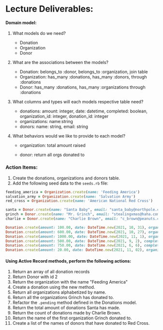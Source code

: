 # Lecture Deliverables:

#### Domain model:

1. What models do we need?
   - Donation
   - Organization
   - Donor
2. What are the associations between the models?
   - Donation: belongs_to :donor, belongs_to :organization, join table
   - Organization: has_many :donations, has_many :donors, through :donations
   - Donor: has_many :donations, has_many :organizations through :donations
3. What columns and types will each models respective table need?
   - donations: amount: integer, date: datetime, completed: boolean, organization_id: integer, donation_id: integer
   - organizations: name:string
   - donors: name: string, email: string
4. What behaviors would we like to provide to each model?

   - organization: total amount raised

   - donor: return all orgs donated to

### Action Items:

1. Create the donations, organizations and donors table.
2. Add the following seed data to the `seeds.rb` file:

```rb
feeding_america = Organization.create(name: 'Feeding America')
salvation_army = Organization.create(name: 'Salvation Army')
red_cross = Organization.create(name: 'American National Red Cross')

santa = Donor.create(name: "Santa Baby", email: "santa_baby@northpole.com")
grinch = Donor.create(name: "Mr. Grinch", email: "stealingxmas@haha.com")
charlie = Donor.create(name: "Charlie Brown", email: "c_brown@peanuts.com")

Donation.create(amount: 100.00, date: DateTime.new(2021, 10, 31), organization_id: feeding_america.id, donor_id: santa.id)
Donation.create(amount: 600.00, date: DateTime.new(2021, 10, 27), organization_id: feeding_america.id, donor_id: santa.id)
Donation.create(amount: 1000.00, date: DateTime.new(2021, 11, 1), organization_id: salvation_army.id, donor_id: grinch.id)
Donation.create(amount: 500.00, date: DateTime.new(2021, 9, 2), completed: true, organization_id: salvation_army.id, donor_id: grinch.id)
Donation.create(amount: 750.00, date: DateTime.new(2021, 6, 6), completed: false, organization_id: red_cross.id, donor_id: grinch.id)
Donation.create(amount: 20.00, date: DateTime.new(2021, 11, 02), organization_id: red_cross.id, donor_id: charlie.id)
```

#### Using Active Record methods, perform the following actions:

1. Return an array of all donation records
2. Return Donor with id 2
3. Return the organization with the name "Feeding America"
4. Create a donation using the new method.
5. Return all organizations alphabetized by name. 
6. Return all the organizations Grinch has donated to.
7. Refactor the `.pending` method defined in the Donations model.
8. Return the total amount of donations Santa has made.
9. Return the count of donations made by Charlie Brown.
10. Return the name of the first organization Grinch donated to. 
11. Create a list of the names of donors that have donated to Red Cross. 

